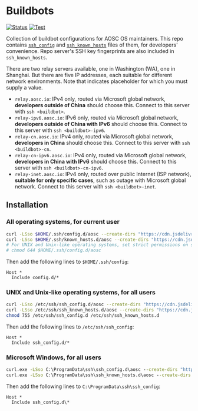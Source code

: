 # Buildbots

[![Status](https://github.com/AOSC-Dev/Buildbots/actions/workflows/status.yml/badge.svg)](https://github.com/AOSC-Dev/Buildbots/actions/workflows/status.yml)
[![Test](https://github.com/AOSC-Dev/Buildbots/actions/workflows/test.yml/badge.svg)](https://github.com/AOSC-Dev/Buildbots/actions/workflows/test.yml)

Collection of buildbot configurations for AOSC OS maintainers. This repo contains [`ssh_config`](https://man.openbsd.org/ssh_config) and [`ssh_known_hosts`](https://man.openbsd.org/sshd.8#SSH_KNOWN_HOSTS_FILE_FORMAT) files of them, for developers' convenience. Repo server's SSH key fingerprints are also included in `ssh_known_hosts`.

There are two relay servers available, one in Washington (WA), one in Shanghai. But there are five IP addresses, each suitable for different network environments. Note that <text inside angle brackets> indicates placeholder for which you must supply a value.

- `relay.aosc.io`: IPv4 only, routed via Microsoft global network, **developers outside of China** should choose this. Connect to this server with `ssh <buildbot>`.
- `relay-ipv6.aosc.io`: IPv6 only, routed via Microsoft global network, **developers outside of China with IPv6** should choose this. Connect to this server with `ssh <buildbot>-ipv6`.
- `relay-cn.aosc.io`: IPv4 only, routed via Microsoft global network, **developers in China** should choose this. Connect to this server with `ssh <buildbot>-cn`.
- `relay-cn-ipv6.aosc.io`: IPv4 only, routed via Microsoft global network, **developers in China with IPv6** should choose this. Connect to this server with `ssh <buildbot>-cn-ipv6`.
- `relay-inet.aosc.io`: IPv4 only, routed over public Internet (ISP network), **suitable for only specific cases**, such as outage with Microsoft global network. Connect to this server with `ssh <buildbot>-inet`.

## Installation

### All operating systems, for current user

```bash
curl -LSso $HOME/.ssh/config.d/aosc --create-dirs "https://cdn.jsdelivr.net/gh/AOSC-Dev/Buildbots/ssh_config"
curl -LSso $HOME/.ssh/known_hosts.d/aosc --create-dirs "https://cdn.jsdelivr.net/gh/AOSC-Dev/Buildbots/ssh_known_hosts"
# For UNIX and Unix-like operating systems, set strict permissions on ssh_config file
# chmod 644 $HOME/.ssh/config.d/aosc
```

Then add the following lines to `$HOME/.ssh/config`:

```properties
Host *
  Include config.d/*
```

### UNIX and Unix-like operating systems, for all users

```bash
curl -LSso /etc/ssh/ssh_config.d/aosc --create-dirs "https://cdn.jsdelivr.net/gh/AOSC-Dev/Buildbots/ssh_config"
curl -LSso /etc/ssh/ssh_known_hosts.d/aosc --create-dirs "https://cdn.jsdelivr.net/gh/AOSC-Dev/Buildbots/ssh_known_hosts"
chmod 755 /etc/ssh/ssh_config.d /etc/ssh/ssh_known_hosts.d
```

Then add the following lines to `/etc/ssh/ssh_config`:

```properties
Host *
  Include ssh_config.d/*
```

### Microsoft Windows, for all users

```cmd
curl.exe -LSso C:\ProgramData\ssh\ssh_config.d\aosc --create-dirs "https://cdn.jsdelivr.net/gh/AOSC-Dev/Buildbots/ssh_config"
curl.exe -LSso C:\ProgramData\ssh\ssh_known_hosts.d\aosc --create-dirs "https://cdn.jsdelivr.net/gh/AOSC-Dev/Buildbots/ssh_known_hosts"
```

Then add the following lines to `C:\ProgramData\ssh\ssh_config`:

```properties
Host *
  Include ssh_config.d\*
```
